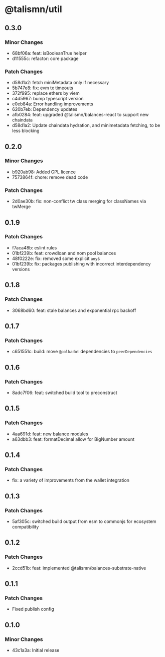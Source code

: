 # @talismn/util

## 0.3.0

### Minor Changes

- 68bf06a: feat: isBooleanTrue helper
- d11555c: refactor: core package

### Patch Changes

- d58d1a2: fetch miniMetadata only if necessary
- 5b747e8: fix: evm tx timeouts
- 372f995: replace ethers by viem
- c4d5967: bump typescript version
- e0eb84a: Error handling improvements
- 620b7eb: Dependency updates
- afb0284: feat: upgraded @talismn/balances-react to support new chaindata
- d58d1a2: Update chaindata hydration, and minimetadata fetching, to be less blocking

## 0.2.0

### Minor Changes

- b920ab98: Added GPL licence
- 7573864f: chore: remove dead code

### Patch Changes

- 2d0ae30b: fix: non-conflict tw class merging for classNames via twMerge

## 0.1.9

### Patch Changes

- f7aca48b: eslint rules
- 01bf239b: feat: crowdloan and nom pool balances
- 48f0222e: fix: removed some explicit `any`s
- 01bf239b: fix: packages publishing with incorrect interdependency versions

## 0.1.8

### Patch Changes

- 3068bd60: feat: stale balances and exponential rpc backoff

## 0.1.7

### Patch Changes

- c651551c: build: move `@polkadot` dependencies to `peerDependencies`

## 0.1.6

### Patch Changes

- 8adc7f06: feat: switched build tool to preconstruct

## 0.1.5

### Patch Changes

- 4aa691d: feat: new balance modules
- a63dbb3: feat: formatDecimal allow for BigNumber amount

## 0.1.4

### Patch Changes

- fix: a variety of improvements from the wallet integration

## 0.1.3

### Patch Changes

- 5af305c: switched build output from esm to commonjs for ecosystem compatibility

## 0.1.2

### Patch Changes

- 2ccd51b: feat: implemented @talismn/balances-substrate-native

## 0.1.1

### Patch Changes

- Fixed publish config

## 0.1.0

### Minor Changes

- 43c1a3a: Initial release
